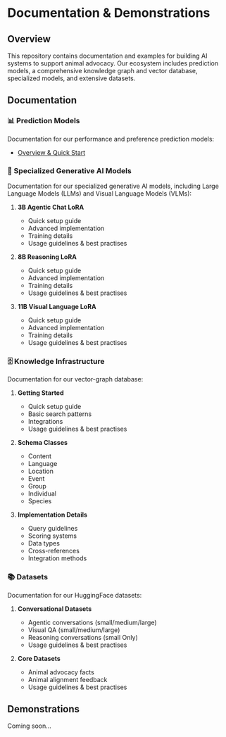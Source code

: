 # Documentation & Demonstrations

## Overview
This repository contains documentation and examples for building AI systems to support animal advocacy. Our ecosystem includes prediction models, a comprehensive knowledge graph and vector database, specialized models, and extensive datasets.

## Documentation

### 📊 Prediction Models
Documentation for our performance and preference prediction models:

- [Overview & Quick Start](docs/prediction_models/README.md)

### 🤖 Specialized Generative AI Models
Documentation for our specialized generative AI models, including Large Language Models (LLMs) and Visual Language Models (VLMs):

1. **3B Agentic Chat LoRA**
   - Quick setup guide
   - Advanced implementation
   - Training details
   - Usage guidelines & best practises

2. **8B Reasoning LoRA**
   - Quick setup guide
   - Advanced implementation
   - Training details
   - Usage guidelines & best practises

3. **11B Visual Language LoRA**
   - Quick setup guide
   - Advanced implementation
   - Training details
   - Usage guidelines & best practises

### 🗄️ Knowledge Infrastructure
Documentation for our vector-graph database:

1. **Getting Started**
   - Quick setup guide
   - Basic search patterns
   - Integrations
   - Usage guidelines & best practises

2. **Schema Classes**
   - Content
   - Language
   - Location
   - Event
   - Group
   - Individual
   - Species

3. **Implementation Details**
   - Query guidelines
   - Scoring systems
   - Data types
   - Cross-references
   - Integration methods

### 📚 Datasets
Documentation for our HuggingFace datasets:

1. **Conversational Datasets**
   - Agentic conversations (small/medium/large)
   - Visual QA (small/medium/large)
   - Reasoning conversations (small Only)
   - Usage guidelines & best practises

3. **Core Datasets**
   - Animal advocacy facts
   - Animal alignment feedback
   - Usage guidelines & best practises

## Demonstrations

Coming soon...

